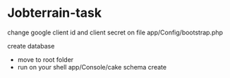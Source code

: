 # Jobterrain-task

change google client id and client secret on file app/Config/bootstrap.php

create database

- move to root folder 
- run on your shell  app/Console/cake schema create





